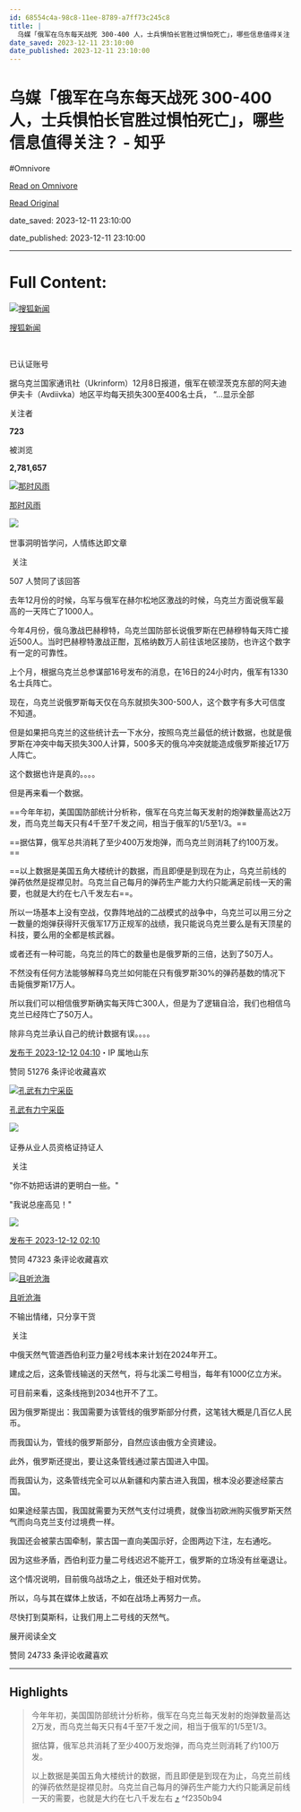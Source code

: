 ```yaml
---
id: 68554c4a-98c8-11ee-8789-a7ff73c245c8
title: |
  乌媒「俄军在乌东每天战死 300-400 人，士兵惧怕长官胜过惧怕死亡」，哪些信息值得关注？ - 知乎
date_saved: 2023-12-11 23:10:00
date_published: 2023-12-11 23:10:00
---
```


# 乌媒「俄军在乌东每天战死 300-400 人，士兵惧怕长官胜过惧怕死亡」，哪些信息值得关注？ - 知乎
#Omnivore

[Read on Omnivore](https://omnivore.app/me/300-400-18c5d242afe)

[Read Original](https://www.zhihu.com/question/634300870/answer/3322614134)

date_saved: 2023-12-11 23:10:00

date_published: 2023-12-11 23:10:00

--- 

# Full Content: 

[![搜狐新闻](https://proxy-prod.omnivore-image-cache.app/0x0,stg0yDwTcei7OqZVGYVGfoI36tapwg-2bSn80Uywi7wM/https://picx.zhimg.com/v2-1b61e631080d778a6bae88f13cb959ea_l.jpg?source=1def8aca)](https://www.zhihu.com/org/sou-hu-xin-wen-59)

[搜狐新闻](https://www.zhihu.com/org/sou-hu-xin-wen-59)

[​](https://www.zhihu.com/question/48510028)

已认证账号

据乌克兰国家通讯社（Ukrinform）12月8日报道，俄军在顿涅茨克东部的阿夫迪伊夫卡（Avdiivka）地区平均每天损失300至400名士兵， “…显示全部 ​

关注者

**723**

被浏览

**2,781,657**

[![那时风雨](https://proxy-prod.omnivore-image-cache.app/0x0,sPVk-qV_iQZdOS4DSIh8wH6e7tkBhJYaIt-SiIW89mBU/https://picx.zhimg.com/v2-d370ba0bc1976be5b96716f5852f060c_l.jpg?source=2c26e567)](https://www.zhihu.com/people/nashifengyu)

[那时风雨](https://www.zhihu.com/people/nashifengyu)

​![](https://proxy-prod.omnivore-image-cache.app/0x0,sKBtfFYtK0ROqGdvN0zCp5BhZ6pS4CW6jvNAosyO8byE/https://pica.zhimg.com/v2-4812630bc27d642f7cafcd6cdeca3d7a.jpg?source=88ceefae)

世事洞明皆学问，人情练达即文章

​ 关注

507 人赞同了该回答

去年12月份的时候，乌军与俄军在赫尔松地区激战的时候，乌克兰方面说俄军最高的一天阵亡了1000人。

今年4月份，俄乌激战巴赫穆特，乌克兰国防部长说俄罗斯在巴赫穆特每天阵亡接近500人。当时巴赫穆特激战正酣，瓦格纳数万人前往该地区接防，也许这个数字有一定的可靠性。

上个月，根据乌克兰总参谋部16号发布的消息，在16日的24小时内，俄军有1330名士兵阵亡。

现在，乌克兰说俄罗斯每天仅在乌东就损失300-500人，这个数字有多大可信度不知道。

但是如果把乌克兰的这些统计去一下水分，按照乌克兰最低的统计数据，也就是俄罗斯在冲突中每天损失300人计算，500多天的俄乌冲突就能造成俄罗斯接近17万人阵亡。

这个数据也许是真的。。。。

但是再来看一个数据。

==今年年初，美国国防部统计分析称，俄军在乌克兰每天发射的炮弹数量高达2万发，而乌克兰每天只有4千至7千发之间，相当于俄军的1/5至1/3。==

==据估算，俄军总共消耗了至少400万发炮弹，而乌克兰则消耗了约100万发。==

==以上数据是美国五角大楼统计的数据，而且即便是到现在为止，乌克兰前线的弹药依然是捉襟见肘。乌克兰自己每月的弹药生产能力大约只能满足前线一天的需要，也就是大约在七八千发左右==。

所以一场基本上没有空战，仅靠阵地战的二战模式的战争中，乌克兰可以用三分之一数量的炮弹获得歼灭俄军17万正规军的战绩，我只能说乌克兰要么是有天顶星的科技，要么用的全都是核武器。

或者还有一种可能，乌克兰的阵亡的数量也是俄罗斯的三倍，达到了50万人。

不然没有任何方法能够解释乌克兰如何能在只有俄罗斯30%的弹药基数的情况下击毙俄罗斯17万人。

所以我们可以相信俄罗斯确实每天阵亡300人，但是为了逻辑自洽，我们也相信乌克兰已经阵亡了50万人。

除非乌克兰承认自己的统计数据有误。。。。

[发布于 2023-12-12 04:10](https://www.zhihu.com/question/634300870/answer/3322614134)・IP 属地山东

​赞同 512​​76 条评论​收藏​喜欢

[![孔武有力宁采臣](https://proxy-prod.omnivore-image-cache.app/0x0,sRtgN_LDUD-bnx21xHbcLgJNxVLAEBhu_oCCPiLmwcEI/https://picx.zhimg.com/v2-7cba51f07e10f43e29a66c45c44920ae_l.jpg?source=1def8aca)](https://www.zhihu.com/people/chirs-26)

[孔武有力宁采臣](https://www.zhihu.com/people/chirs-26)

[​](https://www.zhihu.com/question/48510028)​![](https://proxy-prod.omnivore-image-cache.app/0x0,sEQaOWrSM4sYxMszrQ6lhsM51WgM5AvlqxCkeG6GJZz4/https://pic1.zhimg.com/v2-4812630bc27d642f7cafcd6cdeca3d7a.jpg?source=88ceefae)

证券从业人员资格证持证人

​ 关注

"你不妨把话讲的更明白一些。"

"我说总座高见！"

![](https://proxy-prod.omnivore-image-cache.app/892x653,sEG__OW57_0CbYQt2ivVOiDZgqYZWyIdR0-aauEaDvqA/https://picx.zhimg.com/50/v2-19071bcb6bbc7fa67bdd3e6587c39ea3_720w.jpg?source=1def8aca)

[发布于 2023-12-12 02:10](https://www.zhihu.com/question/634300870/answer/3322429441)

​赞同 473​​23 条评论​收藏​喜欢

[![且听沧海](https://proxy-prod.omnivore-image-cache.app/0x0,sJXSYhjimo6-7K8Wwpjwj9d8LMc0u-NML6VYFeEdZ6_Q/https://pica.zhimg.com/v2-8d92d220012187cec209e72a54e979b5_l.jpg?source=1def8aca)](https://www.zhihu.com/people/qie-ting-cang-hai-69)

[且听沧海](https://www.zhihu.com/people/qie-ting-cang-hai-69)

不输出情绪，只分享干货

​ 关注

中俄天然气管道西伯利亚力量2号线本来计划在2024年开工。

建成之后，这条管线输送的天然气，将与北溪二号相当，每年有1000亿立方米。

可目前来看，这条线拖到2034也开不了工。

因为俄罗斯提出：我国需要为该管线的俄罗斯部分付费，这笔钱大概是几百亿人民币。

而我国认为，管线的俄罗斯部分，自然应该由俄方全资建设。

此外，俄罗斯还提出，要让这条管线通过蒙古国进入中国。

而我国认为，这条管线完全可以从新疆和内蒙古进入我国，根本没必要途经蒙古国。

如果途经蒙古国，我国就需要为天然气支付过境费，就像当初欧洲购买俄罗斯天然气而向乌克兰支付过境费一样。

我国还会被蒙古国牵制，蒙古国一直向美国示好，企图两边下注，左右通吃。

因为这些矛盾，西伯利亚力量二号线迟迟不能开工，俄罗斯的立场没有丝毫退让。

这个情况说明，目前俄乌战场之上，俄还处于相对优势。

所以，乌与其在媒体上放话，不如在战场上再努力一点。

尽快打到莫斯科，让我们用上二号线的天然气。

展开阅读全文​

​赞同 247​​33 条评论​收藏​喜欢

---

## Highlights

> 今年年初，美国国防部统计分析称，俄军在乌克兰每天发射的炮弹数量高达2万发，而乌克兰每天只有4千至7千发之间，相当于俄军的1/5至1/3。
> 
> 据估算，俄军总共消耗了至少400万发炮弹，而乌克兰则消耗了约100万发。
> 
> 以上数据是美国五角大楼统计的数据，而且即便是到现在为止，乌克兰前线的弹药依然是捉襟见肘。乌克兰自己每月的弹药生产能力大约只能满足前线一天的需要，也就是大约在七八千发左右 [⤴️](https://omnivore.app/me/300-400-18c5d242afe#f2350b94-cd7f-4ebd-a559-d320f29e27e6)  ^f2350b94

